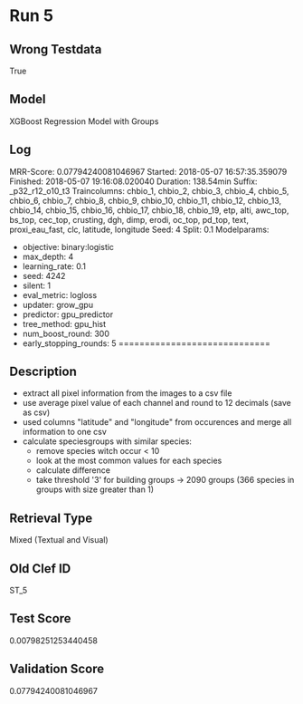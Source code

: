 # Run 5

## Wrong Testdata
True

## Model
XGBoost Regression Model with Groups

## Log
MRR-Score: 0.07794240081046967
Started: 2018-05-07 16:57:35.359079
Finished: 2018-05-07 19:16:08.020040
Duration: 138.54min
Suffix: _p32_r12_o10_t3
Traincolumns: chbio_1, chbio_2, chbio_3, chbio_4, chbio_5, chbio_6, chbio_7, chbio_8, chbio_9, chbio_10, chbio_11, chbio_12, chbio_13, chbio_14, chbio_15, chbio_16, chbio_17, chbio_18, chbio_19, etp, alti, awc_top, bs_top, cec_top, crusting, dgh, dimp, erodi, oc_top, pd_top, text, proxi_eau_fast, clc, latitude, longitude
Seed: 4
Split: 0.1
Modelparams:
- objective: binary:logistic
- max_depth: 4
- learning_rate: 0.1
- seed: 4242
- silent: 1
- eval_metric: logloss
- updater: grow_gpu
- predictor: gpu_predictor
- tree_method: gpu_hist
- num_boost_round: 300
- early_stopping_rounds: 5
=============================

## Description
- extract all pixel information from the images to a csv file
- use average pixel value of each channel and round to 12 decimals (save as csv)
- used columns "latitude" and "longitude" from occurences and merge all information to one csv
- calculate speciesgroups with similar species:
	- remove species witch occur < 10
	- look at the most common values for each species
	- calculate difference
	- take threshold '3' for building groups -> 2090 groups (366 species in groups with size greater than 1)

## Retrieval Type
Mixed (Textual and Visual)

## Old Clef ID
ST_5

## Test Score
0.00798251253440458

## Validation Score
0.07794240081046967